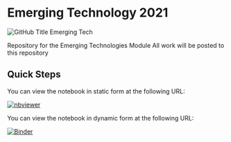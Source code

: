 # Emerging Technology 2021

![GitHub Title Emerging Tech](https://github.com/OwenKe11y/Emerging-Technologies-2021/titleGit.PNG?raw=true)

Repository for the Emerging Technologies Module
All work will be posted to this repository 

## Quick Steps

You can view the notebook in static form at the following URL:

[![nbviewer](https://raw.githubusercontent.com/jupyter/design/master/logos/Badges/nbviewer_badge.svg)](https://nbviewer.jupyter.org/github/OwenKe11y/Emerging-Technologies-2021/blob/main/numpy-random.ipynb)

You can view the notebook in dynamic form at the following URL:

[![Binder](https://mybinder.org/badge_logo.svg)](https://mybinder.org/v2/gh/OwenKe11y/Emerging-Technologies-2021/HEAD?labpath=numpy-random.ipynb)



